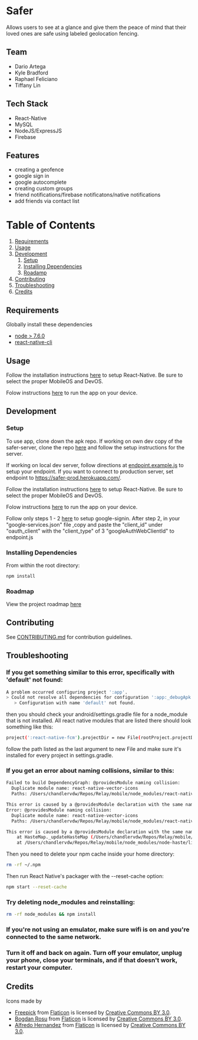 # Safer

Allows users to see at a glance and give them the peace of mind that their loved ones are safe using labeled geolocation fencing.


## Team

  - Dario Artega
  - Kyle Bradford
  - Raphael Feliciano
  - Tiffany Lin

## Tech Stack

- React-Native
- MySQL
- NodeJS/ExpressJS
- Firebase

## Features

- creating a geofence
- google sign in
- google autocomplete
- creating custom groups
- friend notifications/firebase notificatons/native notifications
- add friends via contact list

# Table of Contents

1. [Requirements](#requirements)
1. [Usage](#Usage)
1. [Development](#development)
    1. [Setup](#setup)
    1. [Installing Dependencies](#installing-dependencies)
    1. [Roadamp](#roadmap)
1. [Contributing](#contributing)
1. [Troubleshooting](#troubleshooting)
1. [Credits](#credits)

## Requirements

Globally install these dependencies

- [node > 7.6.0](https://nodejs.org)
- [react-native-cli](https://www.npmjs.com/package/react-native-cli)

## Usage

Follow the installation instructions [here](https://facebook.github.io/react-native/docs/getting-started.html) to setup React-Native. Be sure to select the proper MobileOS and DevOS.

Folow instructions [here](https://facebook.github.io/react-native/docs/running-on-device.html) to run the app on your device.

## Development


### Setup

To use app, clone down the apk repo.
If working on own dev copy of the safer-server, clone the repo [here](https://github.com/blink672/safer-server) and follow the setup instructions for the server.

If working on local dev server, follow directions at [endpoint.example.js](app/endpoint.example.js) to setup your endpoint.
If you want to connect to production server, set endpoint to https://safer-prod.herokuapp.com/.

Follow the installation instructions [here](https://facebook.github.io/react-native/docs/getting-started.html) to setup React-Native. Be sure to select the proper MobileOS and DevOS.

Folow instructions [here](https://facebook.github.io/react-native/docs/running-on-device.html) to run the app on your device.

Follow only steps 1 - 2 [here](https://github.com/devfd/react-native-google-signin/blob/master/android-guide.md) to setup google-signin.
After step 2, in your "google-services.json" file ,copy and paste the "client_id" under "oauth_client" with the "client_type" of 3 "googleAuthWebClientId" to endpoint.js

### Installing Dependencies

From within the root directory:

```sh
npm install
```

### Roadmap

View the project roadmap [here](https://drive.google.com/open?id=1zswwIFLl2TnROUIvWz_xeiKi4R1QUJyWA1xDT4M54XY)


## Contributing

See [CONTRIBUTING.md](CONTRIBUTING.md) for contribution guidelines.

## Troubleshooting

### If you get something similar to this error, specifically with 'default' not found:
```sh
A problem occurred configuring project ':app'.
> Could not resolve all dependencies for configuration ':app:_debugApk'.
   > Configuration with name 'default' not found.
```
then you should check your android/settings.gradle file for a node_module that is not installed. All react native modules that are listed there should look something like this:
```sh
project(':react-native-fcm').projectDir = new File(rootProject.projectDir, '../node_modules/react-native-fcm/android')
```
follow the path listed as the last argument to new File and make sure it's installed for every project in settings.gradle.

### If you get an error about naming collisions, similar to this:
```sh
Failed to build DependencyGraph: @providesModule naming collision:
  Duplicate module name: react-native-vector-icons
  Paths: /Users/chandlervdw/Repos/Relay/mobile/node_modules/react-native/local-cli/rnpm/core/test/fixtures/files/package.json collides with /Users/chandlervdw/Repos/Relay/mobile/node_modules/react-native/Libraries/Animated/release/package.json

This error is caused by a @providesModule declaration with the same name accross two different files.
Error: @providesModule naming collision:
  Duplicate module name: react-native-vector-icons
  Paths: /Users/chandlervdw/Repos/Relay/mobile/node_modules/react-native/local-cli/rnpm/core/test/fixtures/files/package.json collides with /Users/chandlervdw/Repos/Relay/mobile/node_modules/react-native/Libraries/Animated/release/package.json

This error is caused by a @providesModule declaration with the same name accross two different files.
    at HasteMap._updateHasteMap (/Users/chandlervdw/Repos/Relay/mobile/node_modules/node-haste/lib/DependencyGraph/HasteMap.js:162:15)
    at /Users/chandlervdw/Repos/Relay/mobile/node_modules/node-haste/lib/DependencyGraph/HasteMap.js:140:25
```
Then you need to delete your npm cache inside your home directory:
```sh
rm -rf ~/.npm
```
Then run React Native's packager with the --reset-cache option:
```sh
npm start --reset-cache
```


### Try deleting node_modules and reinstalling:
```sh
rm -rf node_modules && npm install
```
### If you're not using an emulator, make sure wifi is on and you're connected to the same network.

### Turn it off and back on again. Turn off your emulator, unplug your phone, close your terminals, and if that doesn't work, restart your computer.

## Credits

Icons made by 
- [Freepick](http://www.freepik.com) from [Flaticon](http://www.flaticon.com) is licensed by [Creative Commons BY 3.0](http://creativecommons.org/licenses/by/3.0/).
- [Bogdan Rosu](http://www.flaticon.com/authors/bogdan-rosu) from [Flaticon](http://www.flaticon.com) is licensed by [Creative Commons BY 3.0](http://creativecommons.org/licenses/by/3.0/).
- [Alfredo Hernandez](http://www.flaticon.com/authors/alfredo-hernandez) from [Flaticon](http://www.flaticon.com) is licensed by [Creative Commons BY 3.0](http://creativecommons.org/licenses/by/3.0/).
